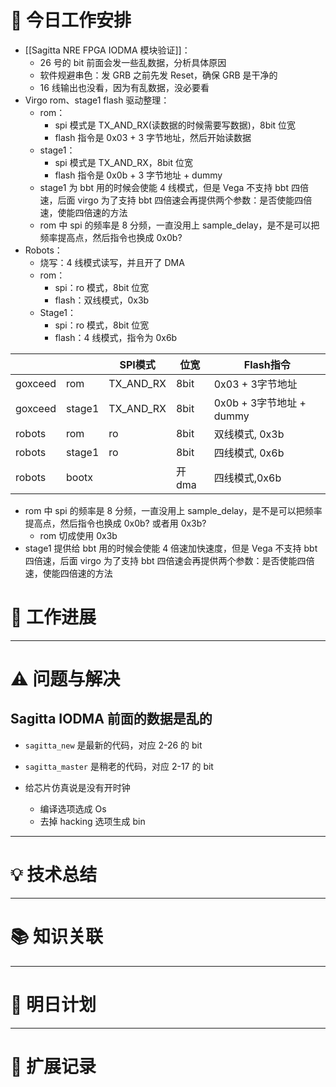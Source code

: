 


# **🔧 今日工作安排**
- [[Sagitta NRE FPGA IODMA 模块验证]]：
	- 26 号的 bit 前面会发一些乱数据，分析具体原因
	- 软件规避串色：发 GRB 之前先发 Reset，确保 GRB 是干净的
	- 16 线输出也没看，因为有乱数据，没必要看
- Virgo rom、stage1 flash 驱动整理：
	- rom：
		- spi 模式是 TX_AND_RX(读数据的时候需要写数据)，8bit 位宽
		- flash 指令是 0x03 + 3 字节地址，然后开始读数据
	- stage1：
		- spi 模式是 TX_AND_RX，8bit 位宽
		- flash 指令是 0x0b + 3 字节地址 + dummy
	- stage1 为 bbt 用的时候会使能 4 线模式，但是 Vega 不支持 bbt 四倍速，后面 virgo 为了支持 bbt 四倍速会再提供两个参数：是否使能四倍速，使能四倍速的方法
	- rom 中 spi 的频率是 8 分频，一直没用上 sample_delay，是不是可以把频率提高点，然后指令也换成 0x0b?
- Robots：
	- 烧写：4 线模式读写，并且开了 DMA
	- rom：
		- spi：ro 模式，8bit 位宽
		- flash：双线模式，0x3b
	- Stage1：
		- spi：ro 模式，8bit 位宽
		- flash：4 线模式，指令为 0x6b

|         |        | SPI模式     | 位宽   | Flash指令              |
| ------- | ------ | --------- | ---- | -------------------- |
| goxceed | rom    | TX_AND_RX | 8bit | 0x03 + 3字节地址         |
| goxceed | stage1 | TX_AND_RX | 8bit | 0x0b + 3字节地址 + dummy |
| robots  | rom    | ro        | 8bit | 双线模式, 0x3b           |
| robots  | stage1 | ro        | 8bit | 四线模式, 0x6b           |
| robots  | bootx  |           | 开dma | 四线模式,0x6b            |
- rom 中 spi 的频率是 8 分频，一直没用上 sample_delay，是不是可以把频率提高点，然后指令也换成 0x0b? 或者用 0x3b?
	- rom 切成使用 0x3b
- stage1 提供给 bbt 用的时候会使能 4 倍速加快速度，但是 Vega 不支持 bbt 四倍速，后面 virgo 为了支持 bbt 四倍速会再提供两个参数：是否使能四倍速，使能四倍速的方法


# **📌 工作进展**



---

# **⚠️ 问题与解决**

## Sagitta IODMA 前面的数据是乱的
- `sagitta_new` 是最新的代码，对应 2-26 的 bit
- `sagitta_master` 是稍老的代码，对应 2-17 的 bit

- 给芯片仿真说是没有开时钟
	- 编译选项选成 Os
	- 去掉 hacking 选项生成 bin



---

# **💡 技术总结**


---

# **📚 知识关联**


---
# **📌 明日计划**


---

# **💬 扩展记录**



